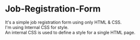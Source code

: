 # Job-Registration-Form
It's a simple job registration form using only HTML &amp; CSS. <br>
I'm using Internal CSS for style.<br>
An internal CSS is used to define a style for a single HTML page.

